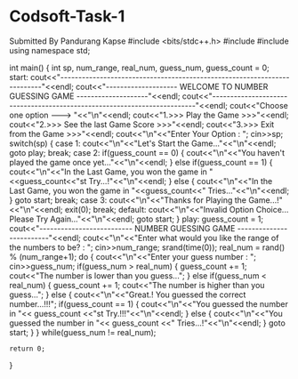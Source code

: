 # Codsoft-Task-1
Submitted By Pandurang Kapse
#include <bits/stdc++.h>
#include <iostream>
#include<cstdlib>
using namespace std;

int main()
{
    int sp, num_range, real_num, guess_num, guess_count = 0;
    start:
    cout<<"-------------------------------------------------------------------------"<<endl;
    cout<<"-------------------- WELCOME TO NUMBER GUESSING GAME --------------------"<<endl;
    cout<<"-------------------------------------------------------------------------"<<endl;
    cout<<"Choose one option ---> "<<"\n"<<endl;
    cout<<"1.>>> Play the Game >>>"<<endl;
    cout<<"2.>>> See the last Game Score >>>"<<endl;
    cout<<"3.>>> Exit from the Game >>>"<<endl;
    cout<<"\n"<<"Enter Your Option : ";
    cin>>sp;
    switch(sp)
    {
        case 1:
            cout<<"\n"<<"Let's Start the Game..."<<"\n"<<endl;
            goto play;
            break;
        case 2:
            if(guess_count == 0)
            {
                cout<<"\n"<<"You haven't played the game once yet..."<<"\n"<<endl;
            }
            else if(guess_count == 1)
            {
                cout<<"\n"<<"In the Last Game, you won the game in "<<guess_count<<"st Try...!"<<"\n"<<endl;
            }
            else
            {
                cout<<"\n"<<"In the Last Game, you won the game in "<<guess_count<<" Tries..."<<"\n"<<endl;
            }
            goto start;
            break;
        case 3:
            cout<<"\n"<<"Thanks for Playing the Game...!"<<"\n"<<endl;
            exit(0);
            break;
        default:
            cout<<"\n"<<"Invalid Option Choice... Please Try Again..."<<"\n"<<endl;
            goto start;
    }
    play:
    guess_count = 1;
    cout<<"-------------------------- NUMBER GUESSING GAME -------------------------"<<endl;
    cout<<"\n"<<"Enter what would you like the range of the numbers to be? : ";
    cin>>num_range;
    srand(time(0));
    real_num = rand() % (num_range+1);
    do
    {
        cout<<"\n"<<"Enter your guess number : ";
        cin>>guess_num;
        if(guess_num > real_num)
        {
            guess_count += 1;
            cout<<"The number is lower than you guess...";
        }
        else if(guess_num < real_num)
        {
            guess_count += 1;
            cout<<"The number is higher than you guess...";
        }
        else
        {
            cout<<"\n"<<"Great.! You guessed the correct number...!!!";
            if(guess_count == 1)
            {
                cout<<"\n"<<"You guessed the number in "<< guess_count <<"st Try.!!!"<<"\n"<<endl;
            }
            else
            {
                cout<<"\n"<<"You guessed the number in "<< guess_count <<" Tries...!"<<"\n"<<endl;
            }
            goto start;
        }
    }
    while(guess_num != real_num);
    

    return 0;
}
